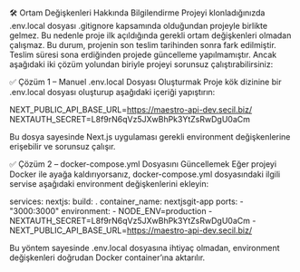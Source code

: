 🛠 Ortam Değişkenleri Hakkında Bilgilendirme
Projeyi klonladığınızda .env.local dosyası .gitignore kapsamında olduğundan projeyle birlikte gelmez. Bu nedenle proje ilk açıldığında gerekli ortam değişkenleri olmadan çalışmaz. Bu durum, projenin son teslim tarihinden sonra fark edilmiştir. Teslim süresi sona erdiğinden projede güncelleme yapılmamıştır. Ancak aşağıdaki iki çözüm yolundan biriyle projeyi sorunsuz çalıştırabilirsiniz:

✅ Çözüm 1 – Manuel .env.local Dosyası Oluşturmak
Proje kök dizinine bir .env.local dosyası oluşturup aşağıdaki içeriği yapıştırın:

NEXT_PUBLIC_API_BASE_URL=https://maestro-api-dev.secil.biz/
NEXTAUTH_SECRET=L8f9rN6qVz5JXwBhPk3YtZsRwDgU0aCm

Bu dosya sayesinde Next.js uygulaması gerekli environment değişkenlerine erişebilir ve sorunsuz çalışır.

✅ Çözüm 2 – docker-compose.yml Dosyasını Güncellemek
Eğer projeyi Docker ile ayağa kaldırıyorsanız, docker-compose.yml dosyasındaki ilgili servise aşağıdaki environment değişkenlerini ekleyin:

services:
  nextjs:
    build: .
    container_name: nextjsgit-app
    ports:
      - "3000:3000"
    environment:
      - NODE_ENV=production
      - NEXTAUTH_SECRET=L8f9rN6qVz5JXwBhPk3YtZsRwDgU0aCm
      - NEXT_PUBLIC_API_BASE_URL=https://maestro-api-dev.secil.biz/
      
Bu yöntem sayesinde .env.local dosyasına ihtiyaç olmadan, environment değişkenleri doğrudan Docker container’ına aktarılır.

